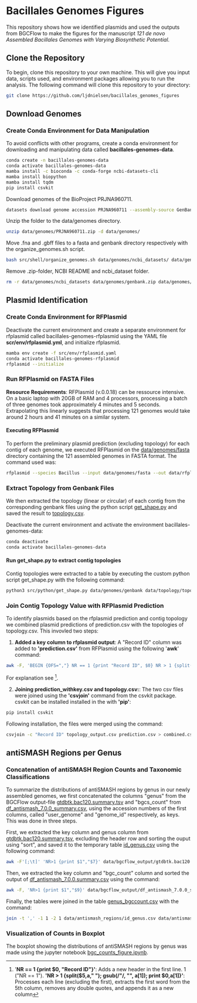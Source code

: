 # Bacillales Genomes Figures
This repository shows how we identified plasmids and used the outputs from BGCFlow to make the figures for the manuscript *121 de novo Assembled Bacillales Genomes with Varying Biosynthetic Potential*.
## Clone the Repository
To begin, clone this repository to your own machine. This will give you input data, scripts used, and environment packages allowing you to run the analysis. The following command will clone this repository to your directory:
~~~bash
git clone https://github.com/ljdnielsen/bacillales_genomes_figures
~~~

## Download Genomes
### Create Conda Environment for Data Manipulation
To avoid conflicts with other programs, create a conda environment for downloading and manipulating data called __bacillales-genomes-data__.
~~~bash
conda create -n bacillales-genomes-data
conda activate bacillales-genomes-data
mamba install -c bioconda -c conda-forge ncbi-datasets-cli
mamba install biopython
mamba install tqdm
pip install csvkit
~~~
Download genomes of the BioProject PRJNA960711. 
~~~bash
datasets download genome accession PRJNA960711 --assembly-source GenBank --include gbff,genome --filename data/genomes/PRJNA960711.zip
~~~

Unzip the folder to the data/genomes directory.

~~~bash
unzip data/genomes/PRJNA960711.zip -d data/genomes/
~~~

Move .fna and .gbff files to a fasta and genbank directory respectively with the organize_genomes.sh script.

~~~bash
bash src/shell/organize_genomes.sh data/genomes/ncbi_datasets/ data/genomes/
~~~

Remove .zip-folder, NCBI README and ncbi_dataset folder.

~~~bash
rm -r data/genomes/ncbi_datasets data/genomes/genbank.zip data/genomes/README.md
~~~

## Plasmid Identification
### Create Conda Environment for RFPlasmid
Deactivate the current environment and create a separate environment for rfplasmid called bacillales-genomes-rfplasmid using the YAML file __scr/env/rfplasmid.yml__, and initialize rfplasmid.
~~~bash
mamba env create -f src/env/rfplasmid.yaml
conda activate bacillales-genomes-rfplasmid
rfplasmid --initialize
~~~
### Run RFPlasmid on FASTA Files

**Resource Requirements**: RFPlasmid (v.0.0.18) can be ressource intensive. On a basic laptop with 20GB of RAM and 4 processors, processing a batch of three genomes took approximately 4 minutes and 5 seconds. Extrapolating this linearly suggests that processing 121 genomes would take around 2 hours and 41 minutes on a similar system.
#### Executing RFPlasmid

To perform the preliminary plasmid prediction (excluding topology) for each contig of each genome, we executed RFPlasmid on the [data/genomes/fasta](data/genomes/fasta/) directory containing the 121 assembled genomes in FASTA format. The command used was:

~~~bash
rfplasmid --species Bacillus --input data/genomes/fasta --out data/rfplasmid
~~~

### Extract Topology from Genbank Files
We then extracted the topology (linear or circular) of each contig from the corresponding genbank files using the python script [get_shape.py](../../src/python/get_shape.py) and saved the result to [topology.csv](../../data/topology/topology.csv).

Deactivate the current environment and activate the environment bacillales-genomes-data:

~~~bash
conda deactivate
conda activate bacillales-genomes-data
~~~

#### Run get_shape.py to extract contig topologies
Contig topologies were extracted to a table by executing the custom python script get_shape.py with the following command:

~~~bash
python3 src/python/get_shape.py data/genomes/genbank data/topology/topology.csv
~~~

### Join Contig Topology Value with RFPlasmid Prediction
To identify plasmids based on the rfplasmid prediction and contig topology we combined plasmid predictions of prediction.csv with the topologies of topology.csv. This invovled two steps:

1. **Added a key column to rfplasmid output**: A "Record ID" column was added to **'prediction.csv'** from RFPlasmid using the following '**awk**' command:
~~~bash
awk -F, 'BEGIN {OFS=","} NR == 1 {print "Record ID", $0} NR > 1 {split($5,a," "); gsub(/"/, "", a[1]); print a[1],$0}' data/rfplasmid/prediction.csv > data/rfplasmid/prediction_withkey.csv
~~~
For explanation see [^1].

2. **Joining prediction_withkey.csv and topology.csv:**: The two csv files were joined using the **'csvjoin'** command from the csvkit package. csvkit can be installed installed in the with **'pip'**:
~~~bash
pip install csvkit
~~~
Following installation, the files were merged using the command:
~~~bash
csvjoin -c "Record ID" topology_output.csv prediction.csv > combined.csv
~~~

## antiSMASH Regions per Genus

### Concatenation of antiSMASH Region Counts and Taxonomic Classifications
To summarize the distributions of antiSMASH regions by genus in our newly assembled genomes, we first concatenated the columns "genus" from the BGCFlow output-file [gtdbtk.bac120.summary.tsv](data/bgcflow_output/gtdbtk.bac120.summary.tsv) and "bgcs_count" from [df_antismash_7.0.0_summary.csv](data/bgcflow_output/df_antismash_7.0.0_summary.csv), using the accession numbers of the first columns, called "user_genome" and "genome_id" respectively, as keys. This was done in three steps.

First, we extracted the key column and genus column from [gtdbtk.bac120.summary.tsv](data/bgcflow_output/gtdbtk.bac120.summary.tsv), excluding the header row and sorting the ouput using "sort", and saved it to the temporary table [id_genus.csv](data/antismash_regions/id_genus_sorted.csv) using the following command:
~~~bash
awk -F'[;\t]' 'NR>1 {print $1","$7}' data/bgcflow_output/gtdbtk.bac120.summary.tsv | sort > data/antismash_regions/id_genus.csv
~~~
Then, we extracted the key column and "bgc_count" column and sorted the output of [df_antismash_7.0.0.summary.csv](data/bgcflow_output/df_antismash_7.0.0_summary.csv) using the command:
~~~bash
awk -F, 'NR>1 {print $1","$9}' data/bgcflow_output/df_antismash_7.0.0_summary.csv | sort > data/antismash_regions/id_bgccount.csv
~~~
Finally, the tables were joined in the table [genus_bgccount.csv](data/antismash_regions/genus_bgccount.csv) with the command:

~~~bash
join -t ',' -1 1 -2 1 data/antismash_regions/id_genus.csv data/antismash_regions/id_bgccount.csv > data/antismash_regions/genus_bgccount.csv
~~~

### Visualization of Counts in Boxplot

The boxplot showing the distributions of antiSMASH regions by genus was made using the jupyter notebook [bgc_counts_figure.ipynb](src/notebooks/bgc_counts_figure.ipynb).


[^1]:'**NR == 1 {print $0, "Record ID"}'**: Adds a new header in the first line. 1 ("NR == 1"). **'NR > 1 {split($5,a," "); gsub(/"/, "", a[1]); print $0,a[1]}'**: Processes each line (excluding the first), extracts the first word from the 5th column, removes any double quotes, and appends it as a new column
